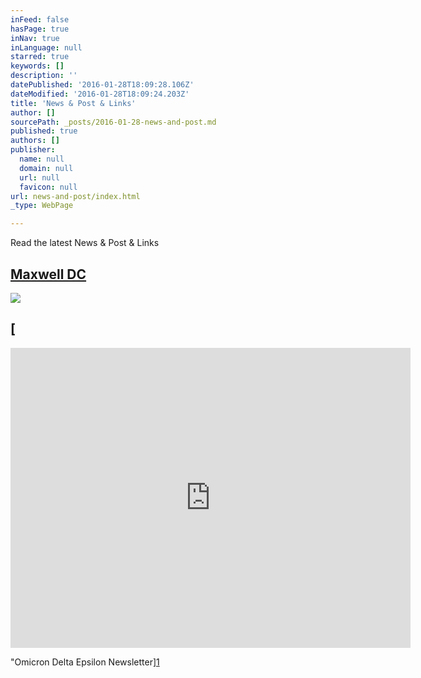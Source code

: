 ```yaml
---
inFeed: false
hasPage: true
inNav: true
inLanguage: null
starred: true
keywords: []
description: ''
datePublished: '2016-01-28T18:09:28.106Z'
dateModified: '2016-01-28T18:09:24.203Z'
title: 'News & Post & Links'
author: []
sourcePath: _posts/2016-01-28-news-and-post.md
published: true
authors: []
publisher:
  name: null
  domain: null
  url: null
  favicon: null
url: news-and-post/index.html
_type: WebPage

---
```

Read the latest News & Post & Links

## [Maxwell DC ][0]
![](https://s3-us-west-2.amazonaws.com/the-grid-img/p/78ca6a7c394afe14eb496b1f777712b0639fee12.jpg)

## [

<iframe frameborder="0" width="640" height="480" title="Economics Fall Newsletter_Accessible2015" src="http://info.maxwell.syr.edu/econ/Fall_2015_Newsletter/index.html#3/z" type="text/html" scrolling="no" style=""></iframe>

"Omicron Delta Epsilon Newsletter][1]

[0]: http://www.maxwell.syr.edu/DC/DC_Profiles/Rafael_Cifuentes__16,_IR___ECON__16/
[1]: href